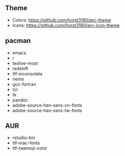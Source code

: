 
## Theme

- Colors: https://github.com/horst3180/arc-theme
- Icons: https://github.com/horst3180/arc-icon-theme

## pacman

- emacs
- r
- texlive-most
- redshift
- ttf-inconsolata
- nemo
- gcc-fortran
- tcl
- tk
- pandoc
- adobe-source-han-sans-cn-fonts 
- adobe-source-han-sans-tw-fonts 

## AUR

- rstudio-bin
- ttf-mac-fonts
- ttf-twemoji-color 